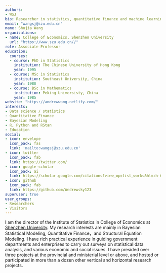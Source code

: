 ```yaml
---
authors:
- WSJ
bio: Researcher in statistics, quantitative finance and machine learning.
email: "wangsj@szu.edu.cn"
name: Shujia Wang
organizations:
- name: College of Economics, Shenzhen University
  url: "https://www.szu.edu.cn//"
role: Associate Professor
education:
  courses:
  - course: PhD in Statistics
    institution: The Chinese University of Hong Kong
    year: 1995
  - course: MSc in Statistics
    institution: Southeast University, China
    year: 1988
  - course: BSc in Mathematics
    institution: Peking Universisty, China
    year: 1985
website: "https://andrewwang.netlify.com/"
interests:
- Data science / statistics
- Quantitative Finance
- Bayesian Modeling
- R, Python and RStan
- Education
social:
- icon: envelope
  icon_pack: fas
  link: 'mailto:wangsj@szu.edu.cn'
- icon: twitter
  icon_pack: fab
  link: https://twitter.com/
- icon: google-scholar
  icon_pack: ai
  link: https://scholar.google.com/citations?view_op=list_works&hl=zh-CN&user=aINZKwkAAAAJ&gmla=AJsN-F47peVHaUgfqz3No5ZuARXXazEmLzx5CiLMp_7RFb5V03L7QVXUdsPG4SIEkRrS9lyqEu3iVeM8bASBqMT0AUwWDrgF0G1egQUu750K26X4jNKMrF4
- icon: github
  icon_pack: fab
  link: https://github.com/Andrewsky123
superuser: true
user_groups:
- Researchers
- Visitors
---
```


I am the director of the Institute of Statistics in College of Economics at [Shenzhen University](https://www.szu.edu.cn/). My research interests are mainly in Bayesian Statistical Modeling, Quantitative Finance，and Structural Equation Modeling. I have rich practical experience in guiding government departments and enterprises to carry out surveys on statistical data analysis, and various economic and social issues. I have presided over three projects at the provincial and ministerial level or above, and hosted or participated in more than a dozen other vertical and horizontal research projects.
